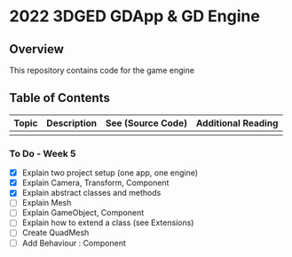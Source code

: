 # 2022 3DGED GDApp & GD Engine

## Overview ##
This repository contains code for the game engine

## Table of Contents ##
| Topic | Description | See (Source Code) | Additional Reading |
| :---------------- | :--------------- | :--------------- | :--------------- | 
|||||


### To Do - Week 5
- [x] Explain two project setup (one app, one engine)
- [x] Explain Camera, Transform, Component
- [x] Explain abstract classes and methods
- [ ] Explain Mesh
- [ ] Explain GameObject, Component
- [ ] Explain how to extend a class (see Extensions)
- [ ] Create QuadMesh
- [ ] Add Behaviour : Component